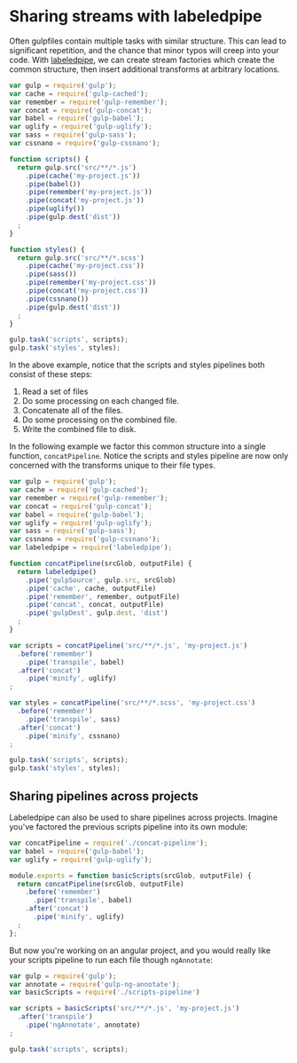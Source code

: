 # Sharing streams with labeledpipe

Often gulpfiles contain multiple tasks with similar structure.  This can lead to significant repetition, and the chance that minor typos will creep into your code.  With [labeledpipe](https://github.com/factset/labeledpipe), we can create stream factories which create the common structure, then insert additional transforms at arbitrary locations.

```js
var gulp = require('gulp');
var cache = require('gulp-cached');
var remember = require('gulp-remember');
var concat = require('gulp-concat');
var babel = require('gulp-babel');
var uglify = require('gulp-uglify');
var sass = require('gulp-sass');
var cssnano = require('gulp-cssnano');

function scripts() {
  return gulp.src('src/**/*.js')
    .pipe(cache('my-project.js'))
    .pipe(babel())
    .pipe(remember('my-project.js'))
    .pipe(concat('my-project.js'))
    .pipe(uglify())
    .pipe(gulp.dest('dist'))
  ;
}

function styles() {
  return gulp.src('src/**/*.scss')
    .pipe(cache('my-project.css'))
    .pipe(sass())
    .pipe(remember('my-project.css'))
    .pipe(concat('my-project.css'))
    .pipe(cssnano())
    .pipe(gulp.dest('dist'))
  ;
}

gulp.task('scripts', scripts);
gulp.task('styles', styles);
```

In the above example, notice that the scripts and styles pipelines both consist of these steps:
  1. Read a set of files
  1. Do some processing on each changed file.
  1. Concatenate all of the files.
  1. Do some processing on the combined file.
  1. Write the combined file to disk.

In the following example we factor this common structure into a single function, `concatPipeline`.  Notice the scripts and styles pipeline are now only concerned with the transforms unique to their file types.

```js
var gulp = require('gulp');
var cache = require('gulp-cached');
var remember = require('gulp-remember');
var concat = require('gulp-concat');
var babel = require('gulp-babel');
var uglify = require('gulp-uglify');
var sass = require('gulp-sass');
var cssnano = require('gulp-cssnano');
var labeledpipe = require('labeledpipe');

function concatPipeline(srcGlob, outputFile) {
  return labeledpipe()
    .pipe('gulpSource', gulp.src, srcGlob)
    .pipe('cache', cache, outputFile)
    .pipe('remember', remember, outputFile)
    .pipe('concat', concat, outputFile)
    .pipe('gulpDest', gulp.dest, 'dist')
  ;
}

var scripts = concatPipeline('src/**/*.js', 'my-project.js')
  .before('remember')
    .pipe('transpile', babel)
  .after('concat')
    .pipe('minify', uglify)
;

var styles = concatPipeline('src/**/*.scss', 'my-project.css')
  .before('remember')
    .pipe('transpile', sass)
  .after('concat')
    .pipe('minify', cssnano)
;

gulp.task('scripts', scripts);
gulp.task('styles', styles);
```

## Sharing pipelines across projects

Labeledpipe can also be used to share pipelines across projects.  Imagine you've factored the previous scripts pipeline into its own module:

```js
var concatPipeline = require('./concat-pipeline');
var babel = require('gulp-babel');
var uglify = require('gulp-uglify');

module.exports = function basicScripts(srcGlob, outputFile) {
  return concatPipeline(srcGlob, outputFile)
    .before('remember')
      .pipe('transpile', babel)
    .after('concat')
      .pipe('minify', uglify)
  ;
};
```

But now you're working on an angular project, and you would really like your scripts pipeline to run each file though `ngAnnotate`:

```js
var gulp = require('gulp');
var annotate = require('gulp-ng-annotate');
var basicScripts = require('./scripts-pipeline')

var scripts = basicScripts('src/**/*.js', 'my-project.js')
  .after('transpile')
    .pipe('ngAnnotate', annotate)
;

gulp.task('scripts', scripts);
```
